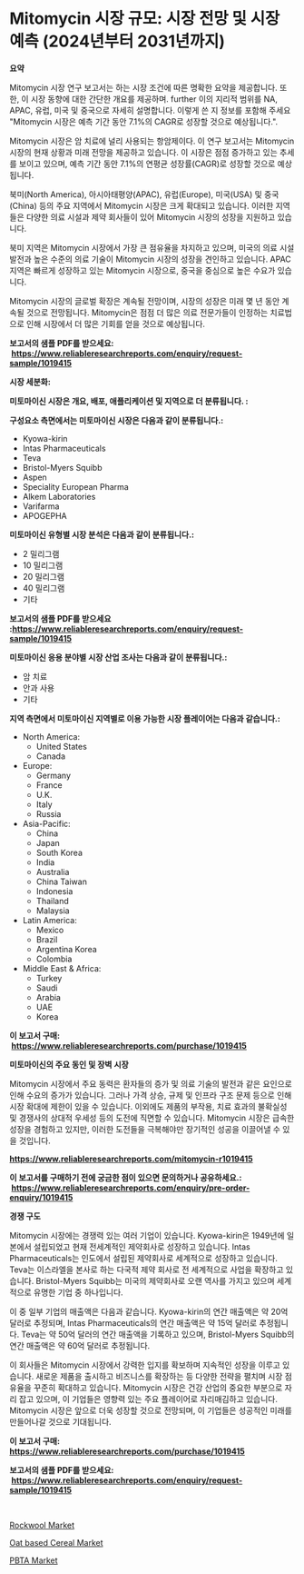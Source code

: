 <p><h1>Mitomycin 시장 규모: 시장 전망 및 시장 예측 (2024년부터 2031년까지)</h1></p><p><strong>요약</strong></p>
<p><p>Mitomycin 시장 연구 보고서는 하는 시장 조건에 따른 명확한 요약을 제공합니다. 또한, 이 시장 동향에 대한 간단한 개요를 제공하며. further 이의 지리적 범위를 NA, APAC, 유럽, 미국 및 중국으로 자세히 설명합니다. 이렇게 쓴 지 정보를 포함해 주세요 "Mitomycin 시장은 예측 기간 동안 7.1%의 CAGR로 성장할 것으로 예상됩니다.".</p><p>Mitomycin 시장은 암 치료에 널리 사용되는 항암제이다. 이 연구 보고서는 Mitomycin 시장의 현재 상황과 미래 전망을 제공하고 있습니다. 이 시장은 점점 증가하고 있는 추세를 보이고 있으며, 예측 기간 동안 7.1%의 연평균 성장률(CAGR)로 성장할 것으로 예상됩니다.</p><p>북미(North America), 아시아태평양(APAC), 유럽(Europe), 미국(USA) 및 중국(China) 등의 주요 지역에서 Mitomycin 시장은 크게 확대되고 있습니다. 이러한 지역들은 다양한 의료 시설과 제약 회사들이 있어 Mitomycin 시장의 성장을 지원하고 있습니다.</p><p>북미 지역은 Mitomycin 시장에서 가장 큰 점유율을 차지하고 있으며, 미국의 의료 시설 발전과 높은 수준의 의료 기술이 Mitomycin 시장의 성장을 견인하고 있습니다. APAC 지역은 빠르게 성장하고 있는 Mitomycin 시장으로, 중국을 중심으로 높은 수요가 있습니다.</p><p>Mitomycin 시장의 글로벌 확장은 계속될 전망이며, 시장의 성장은 미래 몇 년 동안 계속될 것으로 전망됩니다. Mitomycin은 점점 더 많은 의료 전문가들이 인정하는 치료법으로 인해 시장에서 더 많은 기회를 얻을 것으로 예상됩니다.</p></p>
<p><strong>보고서의 샘플 PDF를 받으세요: &nbsp;<a href="https://www.reliableresearchreports.com/enquiry/request-sample/1019415">https://www.reliableresearchreports.com/enquiry/request-sample/1019415</a></strong></p>
<p><strong>시장 세분화:</strong></p>
<p><strong> 미토마이신 시장은 개요, 배포, 애플리케이션 및 지역으로 더 분류됩니다. :</strong></p>
<p><strong>구성요소 측면에서는 미토마이신 시장은 다음과 같이 분류됩니다.:</strong></p>
<p><ul><li>Kyowa-kirin</li><li>Intas Pharmaceuticals</li><li>Teva</li><li>Bristol-Myers Squibb</li><li>Aspen</li><li>Speciality European Pharma</li><li>Alkem Laboratories</li><li>Varifarma</li><li>APOGEPHA</li></ul></p>
<p><strong> 미토마이신 유형별 시장 분석은 다음과 같이 분류됩니다.:</strong></p>
<p><ul><li>2 밀리그램</li><li>10 밀리그램</li><li>20 밀리그램</li><li>40 밀리그램</li><li>기타</li></ul></p>
<p><strong>보고서의 샘플 PDF를 받으세요 :<a href="https://www.reliableresearchreports.com/enquiry/request-sample/1019415">https://www.reliableresearchreports.com/enquiry/request-sample/1019415</a></strong></p>
<p><strong> 미토마이신 응용 분야별 시장 산업 조사는 다음과 같이 분류됩니다.:</strong></p>
<p><ul><li>암 치료</li><li>안과 사용</li><li>기타</li></ul></p>
<p><strong>지역 측면에서 미토마이신 지역별로 이용 가능한 시장 플레이어는 다음과 같습니다.:</strong></p>
<p><ul>
    <li>
        North America:
        <ul>
            <li>United States</li>
            <li>Canada</li>
        </ul>
    </li>
    <li>
        Europe:
        <ul>
            <li>Germany</li>
            <li>France</li>
            <li>U.K.</li>
            <li>Italy</li>
            <li>Russia</li>
        </ul>
    </li>
    <li>
        Asia-Pacific:
        <ul>
            <li>China</li>
            <li>Japan</li>
            <li>South Korea</li>
            <li>India</li>
            <li>Australia</li>
            <li>China Taiwan</li>
            <li>Indonesia</li>
            <li>Thailand</li>
            <li>Malaysia</li>
        </ul>
    </li>
    <li>
        Latin America:
        <ul>
            <li>Mexico</li>
            <li>Brazil</li>
            <li>Argentina Korea</li>
            <li>Colombia</li>
        </ul>
    </li>
    <li>
        Middle East & Africa:
        <ul>
            <li>Turkey</li>
            <li>Saudi</li>
            <li>Arabia</li>
            <li>UAE</li>
            <li>Korea</li>
        </ul>
    </li>
    </ul></p>
<p><strong>이 보고서 구매: &nbsp;<a href="https://www.reliableresearchreports.com/purchase/1019415">https://www.reliableresearchreports.com/purchase/1019415</a></strong></p>
<p><strong>미토마이신의 주요 동인 및 장벽 시장</strong></p>
<p><p>Mitomycin 시장에서 주요 동력은 환자들의 증가 및 의료 기술의 발전과 같은 요인으로 인해 수요의 증가가 있습니다. 그러나 가격 상승, 규제 및 인프라 구조 문제 등으로 인해 시장 확대에 제한이 있을 수 있습니다. 이외에도 제품의 부작용, 치료 효과의 불확실성 및 경쟁사의 상대적 우세성 등의 도전에 직면할 수 있습니다. Mitomycin 시장은 급속한 성장을 경험하고 있지만, 이러한 도전들을 극복해야만 장기적인 성공을 이끌어낼 수 있을 것입니다.</p></p>
<p><strong><a href="https://www.reliableresearchreports.com/mitomycin-r1019415">https://www.reliableresearchreports.com/mitomycin-r1019415</a></strong></p>
<p><strong>이 보고서를 구매하기 전에 궁금한 점이 있으면 문의하거나 공유하세요.: &nbsp;<a href="https://www.reliableresearchreports.com/enquiry/pre-order-enquiry/1019415">https://www.reliableresearchreports.com/enquiry/pre-order-enquiry/1019415</a></strong></p>
<p><strong>경쟁 구도</strong></p>
<p><p>Mitomycin 시장에는 경쟁력 있는 여러 기업이 있습니다. Kyowa-kirin은 1949년에 일본에서 설립되었고 현재 전세계적인 제약회사로 성장하고 있습니다. Intas Pharmaceuticals는 인도에서 설립된 제약회사로 세계적으로 성장하고 있습니다. Teva는 이스라엘을 본사로 하는 다국적 제약 회사로 전 세계적으로 사업을 확장하고 있습니다. Bristol-Myers Squibb는 미국의 제약회사로 오랜 역사를 가지고 있으며 세계적으로 유명한 기업 중 하나입니다.</p><p>이 중 일부 기업의 매출액은 다음과 같습니다. Kyowa-kirin의 연간 매출액은 약 20억 달러로 추정되며, Intas Pharmaceuticals의 연간 매출액은 약 15억 달러로 추정됩니다. Teva는 약 50억 달러의 연간 매출액을 기록하고 있으며, Bristol-Myers Squibb의 연간 매출액은 약 60억 달러로 추정됩니다.</p><p>이 회사들은 Mitomycin 시장에서 강력한 입지를 확보하며 지속적인 성장을 이루고 있습니다. 새로운 제품을 출시하고 비즈니스를 확장하는 등 다양한 전략을 펼치며 시장 점유율을 꾸준히 확대하고 있습니다. Mitomycin 시장은 건강 산업의 중요한 부분으로 자리 잡고 있으며, 이 기업들은 영향력 있는 주요 플레이어로 자리매김하고 있습니다. Mitomycin 시장은 앞으로 더욱 성장할 것으로 전망되며, 이 기업들은 성공적인 미래를 만들어나갈 것으로 기대됩니다.</p></p>
<p><strong>이 보고서 구매: &nbsp; <a href="https://www.reliableresearchreports.com/purchase/1019415">https://www.reliableresearchreports.com/purchase/1019415</a></strong></p>
<p><strong>보고서의 샘플 PDF를 받으세요: &nbsp;<a href="https://www.reliableresearchreports.com/enquiry/request-sample/1019415">https://www.reliableresearchreports.com/enquiry/request-sample/1019415</a></strong><strong></strong></p>
<p>&nbsp;</p>
<p><p><a href="https://www.linkedin.com/pulse/rockwool-market-dynamics-2024-2031-also-its-trends-projections-3z83f?trackingId=iaH632jdxMj0xBQhw7vK4g%3D%3D">Rockwool Market</a></p><p><a href="https://github.com/dx0328/Market-Research-Report-List-2/blob/main/oat-based-cereal-market.md">Oat based Cereal Market</a></p><p><a href="https://www.linkedin.com/pulse/pbta-market-size-2024-2031-global-industrial-analysis-key-geographical-9jjnf?trackingId=VrtnrrxKS3GlSn0g%2FrmSGQ%3D%3D">PBTA Market</a></p></p>